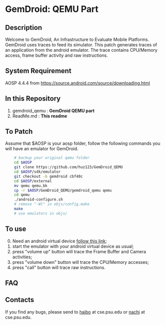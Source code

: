 GemDroid: QEMU Part
====================
Description
----------
Welcome to GemDroid, An Infrastructure to Evaluate Mobile Platforms. GemDroid uses traces to feed its simulator. This patch generates traces of an application from the android emulator. The trace contains CPU/Memory access, frame buffer activity and raw instructions.

System Requirement
-------------------
AOSP 4.4.4 from https://source.android.com/source/downloading.html


In this Repository
-----------------------------
1. gemdroid_qemu : 	__GemDroid QEMU part__
2. ReadMe.md 	 :	__This readme__

<!-- 3. FrameBuffer.cpp For DVI users -->

To Patch
-------- 
Assume that $AOSP is your aosp folder, follow the following commands you will have an emulator for GemDroid.

```bash
	# backup your original qemu folder
	cd $AOSP
	git clone https://github.com/huz123/GemDroid_QEMU
	cd $AOSP/sdk/emulator
	git checkout -b gemdroid cbf40c
	cd $AOSP/external
	mv qemu qemu.bk
	cp -r $AOSP/GemDroid_QEMU/gemdroid_qemu qemu
	cd qemu
	./android-configure.sh
	# remove "-Wl" in objs/config.make
	make 
	# use emulators in objs/
```



To use
------
0. Need an android virtual device [follow this link](https://developer.android.com/tools/devices/index.html);
1. start the emulator with your android virtual device as usual;
2. press "volume up" button will trace the Frame Buffer and Camera activities;
3. press "volume down" button will trace the CPU/Memory accesses;
4. press "call" button will trace raw instructions.

FAQ
-------
<!-- Q: I use a DVI monitor. The numbers of Frame Buffer seem when I press "volume up" button.

A: It is a bug in the emulator. A quick fix is to replace $AOSP/sdk/emulator/opengl/host/libs/libOpenglRender/FrameBuffer.cpp using the file we provided. 
 -->
Contacts
------
If you find any bugs, please send to [haibo](http://huz123.github.io/) at cse.psu.edu or [nachi](http://www.cse.psu.edu/~nzc5047/) at cse.psu.edu.
